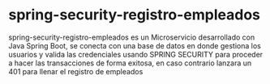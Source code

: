 # spring-security-registro-empleados
spring-security-registro-empleados es un Microservicio desarrollado con Java Spring Boot, se conecta con una base de datos en donde gestiona los usuarios y valida las credenciales usando SPRING SECURITY para proceder a hacer las transacciones de forma exitosa, en caso contrario lanzara un 401  para llenar el registro de empleados
